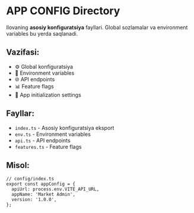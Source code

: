# APP CONFIG Directory

Ilovaning **asosiy konfiguratsiya** fayllari. Global sozlamalar va environment variables bu yerda saqlanadi.

## Vazifasi:

- ⚙️ Global konfiguratsiya
- 🔧 Environment variables
- 🌐 API endpoints
- 📊 Feature flags
- 🚀 App initialization settings

## Fayllar:

- `index.ts` - Asosiy konfiguratsiya eksport
- `env.ts` - Environment variables
- `api.ts` - API endpoints
- `features.ts` - Feature flags

## Misol:

```tsx
// config/index.ts
export const appConfig = {
  apiUrl: process.env.VITE_API_URL,
  appName: 'Market Admin',
  version: '1.0.0',
};
```
